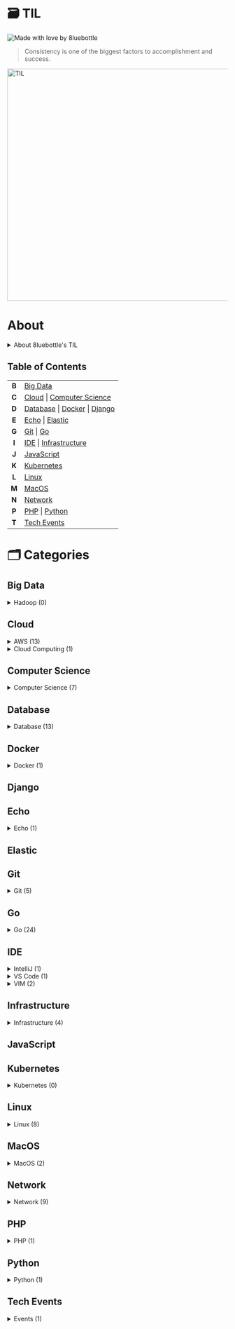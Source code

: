 # 🗃 TIL
![Made with love by 8luebottle](https://img.shields.io/badge/Made%20with%20%E2%9D%A4%EF%B8%8Fby-%208luebottle%20-blue)

> Consistency is one of the biggest factors to accomplishment and success.  
<img width="530" alt="TIL" src="https://user-images.githubusercontent.com/48475824/72317542-f9361e80-36dc-11ea-9633-ef6bf88725c7.png">

# About
<details>
    <summary>About 8luebottle's TIL</summary>

#### 📌 &nbsp; Available Languages
* 🇰🇷 Korean

#### 📌 &nbsp; Commit Message Convention
`MM.DD.YYYY : <Categories>`

#### 📌 &nbsp; TIL File Extensions
* .md
* .ipynb

#### 📌 &nbsp; Table Format
| Title |Last Updated|
|-------| :--------: |
|ABCDEFG| MM.DD.YYYY |

#### 📌 &nbsp; Total Count
`Category Name (total count)`

</details>

## Table of Contents

|     |        |
|:---:|--------|
|**B**|[Big Data](#big-data)|
|**C**|[Cloud](#cloud) \| [Computer Science](#computer-science)|
|**D**|[Database](#database) \| [Docker](#docker) \| [Django](#django)|
|**E**|[Echo](#echo) \| [Elastic](#elastic)|
|**G**|[Git](#git) \| [Go](#go)|
|**I**|[IDE](#ide) \| [Infrastructure](#infrastructure)|
|**J**|[JavaScript](#javascript)|
|**K**|[Kubernetes](#kubernetes)|
|**L**|[Linux](#linux)|
|**M**|[MacOS](#macos)|
|**N**|[Network](#network)|
|**P**|[PHP](#php) \| [Python](#python)|
|**T**|[Tech Events](#tech-events)|


# 🗂 Categories

## Big Data
<details>
    <summary>Hadoop (0)</summary>
    
[↑ return to TOC](#table-of-contents)
    
</details>

## Cloud
<details>
  <summary>AWS (13)</summary>
    
|           Title          |  Last Updated   |
|--------------------------| :-------------- |
|[Athena][AWS_Athena]| 08.19.2020 |
|[AWS Cheat Sheet][AWS_Cheat-Sheet]| 10.17.2020 |
|[AWS Glossary][AWS_Glossary]| 01.29.2020 |
|[CLI][AWS_CLI]| 07.28.2020 |
|[CloudFront][AWS_CloudFront]| 08.15.2020 |
|[CloudWatch][AWS_CloudWatch]| 08.06.2020 |
|[EC2][AWS_EC2]| 09.11.2022 |
|[KMS][AWS_KMS]| 07.23.2020 |
|[Lambda][AWS_Lambda]| 07.22.2020 |
|[S3][AWS_S3]| 07.25.2021 |
|[SAM][AWS_SAM]| 04.20.2021 |
|[SES][AWS_SES]|09.15.2022|
|[SQS][AWS_SQS]| 07.22.2020 |

[AWS_Athena]: ./Cloud/AWS/athena.md
[AWS_Cheat-Sheet]: ./Cloud/AWS/aws_cheat_sheet.md
[AWS_Glossary]: ./Cloud/AWS/aws_glossary.md
[AWS_CLI]: ./Cloud/AWS/cli.md
[AWS_CloudFront]: ./Cloud/AWS/cloudfront.md
[AWS_CloudWatch]: ./Cloud/AWS/cloudwatch.md
[AWS_EC2]: ./Cloud/AWS/ec2.md
[AWS_KMS]: ./Cloud/AWS/kms.md
[AWS_Lambda]: ./Cloud/AWS/lambda.md
[AWS_S3]: ./Cloud/AWS/s3.md
[AWS_SAM]: ./Cloud/AWS/sam.md
[AWS_SES]: ./Cloud/AWS/ses.md
[AWS_SQS]: ./Cloud/AWS/sqs.md

[↑ return to TOC](#table-of-contents)

</details>

<details>
  <summary>Cloud Computing (1)</summary>

|           Title          |  Last Updated   |
|--------------------------| :-------------- |
|[Cloud Computing][CloudComputing_Cloud-Computing]| 04.10.2020 |

[CloudComputing_Cloud-Computing]: ./Cloud/CloudComputing/cloud_computing.md

[↑ return to TOC](#table-of-contents)

</details>


## Computer Science

<details>
  <summary>Computer Science (7)</summary>

|           Title          |  Last Updated   |
|--------------------------| :-------------- |
|[Cron Expression][ComputerScience_Cron-Expression]| 08.05.2020 |
|[Data Transmission][ComputerScience_Data-Transmission]| 02.10.2020 |
|[Middleware][ComputerScience_Middleware]| 04.17.2020 |
|[MMU][ComputerScience_MMU]| 06.13.2021 |
|[Program Counter][ComputerScience_Program-Counter]| 04.07.2020 |
|[Scheduling][ComputerScience_Scheduling]| 07.06.2021 |
|[TDD][ComputerScience_TDD]| 05.07.2020 |

[ComputerScience_Cron-Expression]: ./ComputerScience/cron_expression.md
[ComputerScience_Data-Transmission]: ./ComputerScience/data_transmission.md
[ComputerScience_Middleware]: ./ComputerScience/middleware.md
[ComputerScience_MMU]: ./ComputerScience/mmu.md
[ComputerScience_Program-Counter]: ./ComputerScience/program_counter.md
[ComputerScience_Scheduling]: ./ComputerScience/scheduling.md
[ComputerScience_TDD]: ./ComputerScience/tdd.md

[↑ return to TOC](#table-of-contents)

</details>


## Database

<details>
  <summary>Database (13)</summary>

|           Title          |  Last Updated   |
|--------------------------| :-------------- |
|[Buffer Pool][DB_Buffer_Pool]| 02.10.2022 |
|[Connect to Database from Command Line][DB_Connect-to-Database-from-Command-Line]| 03.29.2020 |
|[DB Index][DB_DB-Index]| 03.09.2020 |
|[JOIN][DB_JOIN]| 06.13.2020 |
|[Logical Storage Structure][DB_Logical-Storage-Structure]| 02.08.2022 |
|[MySQL Option Files][DB_MySQL-Option-Files]| 06.25.2021 |
|[Optimizer][DB_Optimizer]| 04.14.2020 |
|[Performance Tuning][DB_Performance-Tuning]| 02.12.2022 |
|[postgreSQL][DB_postgreSQL]| 06.13.2020 |
|[Redis TTL][DB_Redis-TTL]| 03.28.2020 |
|[Redis][DB_Redis]| 06.30.2020 |
|[SQL DROP][DB_SQL-DROP]| 03.18.2020 |
|[SQL LIKE][DB_SQL-LIKE]| 08.07.2020 |

[DB_Buffer_Pool]: ./Database/buffer_pool.md
[DB_Connect-to-Database-from-Command-Line]: ./Database/connect_db_from_cli.md 
[DB_DB-Index]: ./Database/db_index.md
[DB_JOIN]: ./Database/join.md
[DB_Logical-Storage-Structure]: ./Database/logical_storage_structure.md
[DB_MySQL-Option-Files]: ./Database/mysql_option_files.md
[DB_Optimizer]: ./Database/optimizer.md
[DB_Performance-Tuning]: ./Database/performance_tuning.md
[DB_postgreSQL]: ./Database/postgresql.md
[DB_Redis-TTL]: ./Database/redis_ttl.md
[DB_Redis]: ./Database/redis.md
[DB_SQL-DROP]: ./Database/sql_drop.md
[DB_SQL-LIKE]: ./Database/sql_like.md

[↑ return to TOC](#table-of-contents)

</details>


## Docker

<details>
  <summary>Docker (1)</summary>

|           Title          |  Last Updated   |
|--------------------------| :-------------- |
| [Docker Commands][Docker_Docker-Commands]| 09.18.2022 |

[Docker_Docker-Commands]: ./Docker/docker_commands.md

[↑ return to TOC](#table-of-contents)

</details>


## Django


## Echo

<details>
  <summary>Echo (1)</summary>

|           Title          |  Last Updated   |
|--------------------------| :-------------- |
| [Echo-Middleware][Echo_Echo-Middleware]| 04.20.2020 |

[Echo_Echo-Middleware]: ./Echo/middleware.md

[↑ return to TOC](#table-of-contents)

</details>


## Elastic


## Git

<details>
  <summary>Git (5)</summary>

|           Title          |  Last Updated   |
|--------------------------| :-------------- |
| [.git][Git_dot-git]| 05.15.2021 |
| [Alias][Git_Alias]| 07.12.2020 |
| [Blame][Git_Blame]| 04.27.2020 |
| [Branch][Git_Branch]| 10.13.2022 |
| [Stash][Git_Stash]| 06.24.2021 |

[Git_dot-git]: ./Git/.git.md
[Git_Alias]: ./Git/alias.md
[Git_Blame]: ./Git/blame.md
[Git_Branch]: ./Git/branch.md
[Git_Stash]: ./Git/stash.md

[↑ return to TOC](#table-of-contents)

</details>


## Go

<details>
  <summary>Go (24)</summary>

|           Title          |  Last Updated   |
|--------------------------| :-------------- |
| [Arrays][Go_Array]| 01.27.2020 |
| [Bcrypt][Go_Bcrypt]|02.19.2020|
| [Channel][Go_Channel]|07.19.2020|
| [Constants][Go_Constants]| 01.27.2020 |
| [Data Types][Go_Data-Types]| 09.06.2020 |
| [Dependency][Go_Dependency]| 04.20.2020 |
| [Duck Typing][Go_Duck-Typing]| 02.05.2020 |
| [For Loop][Go_For-Loop]| 02.05.2020 |
| [Functions][Go_Functions]| 02.01.2020 |
| [Go Playground][Go_Go-Playground]| 01.21.2020 |
| [Package fmt][Go_Package-fmt]| 04.22.2020 |
| [Package gorm][Go_Package-gorm]| 08.03.2020 |
| [Package http][Go_Package-http]| 08.30.2020 |
| [Package json][Go_Package-json]| 02.25.2020 |
| [Package jwt][Go_Package-jwt]| 03.17.2020 |
| [Package os][Go_Package-os]| 05.08.2020 |
| [Package redis][Go_Package-redis]| 03.13.2020 |
| [Package smtp][Go_Package-smtp]| 03.17.2020 |
| [Package utf8][Go_Package-utf8]| 07.20.2020 |
| [Package viper][Go_Pacakge-viper]| 03.21.2020 |
| [Pointer][Go_Pointer]| 02.02.2020 |
| [Setup Go Compiler][Go_Setup-Go-Compiler]| 01.22.2020 |
| [Slices][Go_Slices]| 02.04.2020 |
| [Variables][Go_Variables]| 01.27.2020 |

[Go_Array]: ./Go/arrays.md
[Go_Bcrypt]: ./Go/bcrypt.md
[Go_Channel]: ./Go/channel.md
[Go_Constants]: ./Go/constants.md
[Go_Data-Types]: ./Go/data_types.md
[Go_Dependency]: ./Go/dependency.md
[Go_Duck-Typing]: ./Go/duck_typing.go
[Go_For-Loop]: ./Go/for_loop.md
[Go_Functions]: ./Go/functions.md
[Go_Go-Playground]: ./Go/go_playground.md
[Go_Package-fmt]: ./Go/package_fmt.md
[Go_Package-gorm]: ./Go/package_gorm.md
[Go_Package-http]: ./Go/package_http.md
[Go_Package-json]: ./Go/package_json.md
[Go_Package-jwt]: ./Go/package_jwt.md
[Go_Package-os]: ./Go/package_os.md
[Go_Package-redis]: ./Go/package_redis.md
[Go_Package-smtp]: ./Go/package_smtp.md
[Go_Package-utf8]: ./Go/package_utf8.md
[Go_Pacakge-viper]: ./Go/package_viper.md
[Go_Pointer]: ./Go/pointer.md
[Go_Setup-Go-Compiler]: ./Go/setup_go_compiler.md
[Go_Slices]: ./Go/slices.md
[Go_Variables]: ./Go/variables.md


[↑ return to TOC](#table-of-contents)

</details>


## IDE

<details>
  <summary>IntelliJ (1)</summary>

|           Title          |  Last Updated   |
|--------------------------| :-------------- |
|[IntelliJ Commands][IntelliJ_IntelliJ-Commands]| 04.24.2020 |

[IntelliJ_IntelliJ-Commands]: ./IDE/IntelliJ/intellij_commands.md

[↑ return to TOC](#table-of-contents)

</details>

<details>
  <summary>VS Code (1)</summary>

|           Title          |  Last Updated   |
|--------------------------| :-------------- |
|[VS Code Commands][VSCode_VS-Code-Commands]| 01.30.2020 |

[VSCode_VS-Code-Commands]: ./IDE/VSCode/vscode_commands.md

[↑ return to TOC](#table-of-contents)

</details>


<details>
  <summary>VIM (2)</summary>

|           Title          |  Last Updated   |
|--------------------------| :-------------- |
|[Setup][VIM_Setup]| 01.30.2020 |
|[Vim Commands][VIM_Vim-Commands]| 07.07.2020 |

[VIM_Setup]: ./IDE/Vim/setup.md
[VIM_Vim-Commands]: ./IDE/Vim/vim_commands.md

[↑ return to TOC](#table-of-contents)

</details>



## Infrastructure

<details>
  <summary>Infrastructure (4)</summary>

|           Title          |  Last Updated   |
|--------------------------| :-------------- |
|[Durability][Infrastructure_Durability]| 07.30.2020 |
|[ElasticMQ][Infrastructure_ElasticMQ]|03.12.2022|
|[Stability][Infrastructure_Stability]| 02.24.2020 |
|[IaC][Infrastructure_IaC]| 05.02.2020 |

[Infrastructure_Durability]: ./Infrastructure/durability.md
[Infrastructure_ElasticMQ]: ./Infrastructure/elasticmq.md
[Infrastructure_Stability]: ./Infrastructure/stability.md
[Infrastructure_IaC]: ./Infrastructure/iac.md

[↑ return to TOC](#table-of-contents)

</details>


## JavaScript

## Kubernetes

<details>
    <summary>Kubernetes (0)</summary>
    
[↑ return to TOC](#table-of-contents)
    
</details>


## Linux

<details>
  <summary>Linux (8)</summary>

| Title                                  | Last Updated |
|----------------------------------------|:-------------|
| [compgen][Linux_compgen]               | 08.06.2020   |
| [cURL Command in Linux][Linux_curl]    | 09.27.2022   |
| [GDB][Linux_GLB]                       | 02.10.2020   |
| [Linux Commands][Linux_Linux-Commands] | 06.25.2020   |
| [LXC][Linux_LXC]                       | 04.28.2020   |
| [Makefile][Linux_Makefile]             | 08.06.2020   |
| [OS Version][Linux_OS-Version]         | 09.30.2022   |
| [stress][Linux_stress]                 | 09.04.2022   |

[Linux_compgen]: ./Linux/compgen.md
[Linux_curl]: ./Linux/curl.md
[Linux_GLB]: ./Linux/gdb.md
[Linux_Linux-Commands]: ./Linux/linux_commands.md
[Linux_LXC]: ./Linux/lxc.md
[Linux_Makefile]: ./Linux/makefile.md
[Linux_OS-Version]: ./Linux/os_version.md
[Linux_stress]: ./Linux/stress.md

[↑ return to TOC](#table-of-contents)

</details>


## MacOS

<details>
  <summary>MacOS (2)</summary>

|           Title          |  Last Updated   |
|--------------------------| :-------------- |
|[MacOS Commands][MacOS_Commands]| 07.17.2020 |
|[Switch Focus][MacOS_Switch-Focus]| 02.15.2020 |

[MacOS_Commands]: ./MacOS/mac_commands.md
[MacOS_Switch-Focus]: ./MacOS/switch_focus.md

[↑ return to TOC](#table-of-contents)

</details>


## Network

<details>
  <summary>Network (9)</summary>

|           Title          |  Last Updated   |
|--------------------------| :-------------- |
|[Data Transmission Modes][Network_Data-Transmission-Modes]| 05.29.2021 |
|[HTTP CORS][Network_HTTP-CORS]| 04.17.2020 |
|[Hub][Network_Hub]| 05.31.2021 |
|[Network Topology][Network_Network-Topology]| 06.15.2021 |
|[Port][Network_Port]| 07.15.2021 |
|[Proxy Server][Network_Proxy-Server]| 07.11.2021 |
|[RJ45][Network_RJ45]| 06.04.2021 |
|[SMTP][Network_SMTP]| 03.16.2020 |
|[SSH][Network_SSH]| 04.28.2020 |

[Network_Data-Transmission-Modes]: ./Network/data_transmission_modes.md
[Network_HTTP-CORS]: ./Network/http-cors.md
[Network_Hub]: ./Network/hub.md
[Network_Network-Topology]: ./Network/network_topology.md
[Network_Port]: ./Network/port.md
[Network_Proxy-Server]: ./Network/proxy_server.md
[Network_RJ45]: ./Network/rj45.md
[Network_SMTP]: ./Network/smtp.md
[Network_SSH]: ./Network/ssh.md

[↑ return to TOC](#table-of-contents)

</details>

## PHP

<details>
  <summary>PHP (1)</summary>

|           Title          |  Last Updated   |
|--------------------------| :-------------- |
|[Functions][PHP_Functions]| 09.13.2021 |

[PHP_Functions]: ./PHP/functions.md

</details>

## Python

<details>
  <summary>Python (1)</summary>

|           Title          |  Last Updated   |
|--------------------------| :-------------- |
|[Pretty Print JSON][Python_Pretty-Print-JSON]| 07.27.2020 |

[Python_Pretty-Print-JSON]: ./Python/pretty_print_json.md

[↑ return to TOC](#table-of-contents)

</details>


## Tech Events

<details>
  <summary> Events (1)</summary>

|           Title          |  Last Updated   |
|--------------------------| :-------------- |
|[sudo ap-get growth++][sudo_app-get_growth]| 10.02.2021 |

[sudo_app-get_growth]: ./TechEvents/sudo_app-get_growth++.md

[↑ return to TOC](#table-of-contents)

</details>

